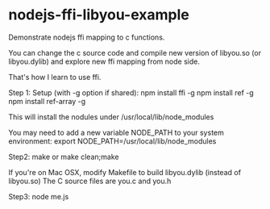 nodejs-ffi-libyou-example
=========================

Demonstrate nodejs ffi mapping to c functions.

You can change the c source code and compile new version of libyou.so (or libyou.dylib) and explore new ffi mapping from node side.

That's how I learn to use ffi.

Step 1: Setup (with -g option if shared):
  npm install ffi -g
  npm install ref -g
  npm install ref-array -g

  This will install the nodules under /usr/local/lib/node_modules

  You may need to add a new variable NODE_PATH to your system environment:
    export NODE_PATH=/usr/local/lib/node_modules

Step2:
  make
    or
  make clean;make

  If you're on Mac OSX, modify Makefile to build libyou.dylib (instead of libyou.so)
  The C source files are you.c and you.h

Step3:
  node me.js

